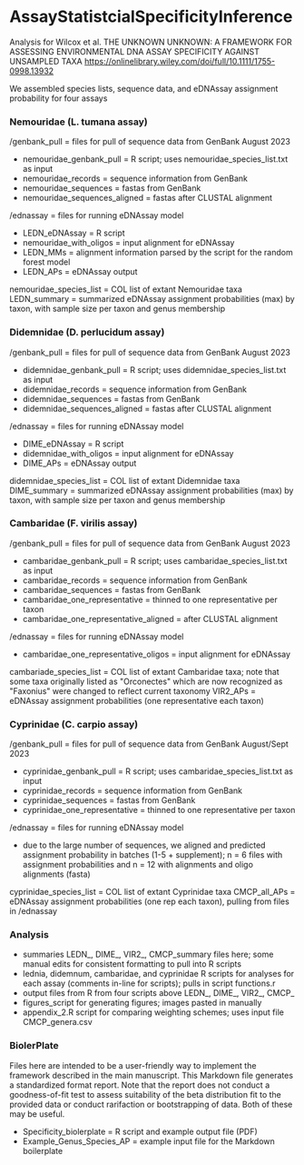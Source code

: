 # AssayStatistcialSpecificityInference

Analysis for Wilcox et al. THE UNKNOWN UNKNOWN: A FRAMEWORK FOR ASSESSING ENVIRONMENTAL DNA ASSAY SPECIFICITY AGAINST UNSAMPLED TAXA https://onlinelibrary.wiley.com/doi/full/10.1111/1755-0998.13932

We assembled species lists, sequence data, and eDNAssay assignment probability for four assays

### Nemouridae (L. tumana assay)
/genbank_pull = files for pull of sequence data from GenBank August 2023
- nemouridae_genbank_pull = R script; uses nemouridae_species_list.txt as input
- nemouridae_records = sequence information from GenBank
- nemouridae_sequences = fastas from GenBank
- nemouridae_sequences_aligned = fastas after CLUSTAL alignment

/ednassay = files for running eDNAssay model
- LEDN_eDNAssay = R script
- nemouridae_with_oligos = input alignment for eDNAssay
- LEDN_MMs = alignment information parsed by the script for the random forest model
- LEDN_APs = eDNAssay output
	
nemouridae_species_list = COL list of extant Nemouridae taxa
LEDN_summary = summarized eDNAssay assignment probabilities (max) by taxon, with sample size per taxon and genus membership

### Didemnidae (D. perlucidum assay)
/genbank_pull = files for pull of sequence data from GenBank August 2023
- didemnidae_genbank_pull = R script; uses didemnidae_species_list.txt as input
- didemnidae_records = sequence information from GenBank
- didemnidae_sequences = fastas from GenBank
- didemnidae_sequences_aligned = fastas after CLUSTAL alignment

/ednassay = files for running eDNAssay model
- DIME_eDNAssay = R script
- didemnidae_with_oligos = input alignment for eDNAssay
- DIME_APs = eDNAssay output
	
didemnidae_species_list = COL list of extant Didemnidae taxa
DIME_summary = summarized eDNAssay assignment probabilities (max) by taxon, with sample size per taxon and genus membership

### Cambaridae (F. virilis assay)
/genbank_pull = files for pull of sequence data from GenBank August 2023
- cambaridae_genbank_pull = R script; uses  cambaridae_species_list.txt as input
- cambaridae_records = sequence information from GenBank
- cambaridae_sequences = fastas from GenBank
- cambaridae_one_representative = thinned to one representative per taxon
- cambaridae_one_representative_aligned = after CLUSTAL alignment

/ednassay = files for running eDNAssay model
- cambaridae_one_representative_oligos = input alignment for eDNAssay

cambariade_species_list = COL list of extant Cambaridae taxa; note that some taxa originally listed as "Orconectes" which are now recognized as "Faxonius" were changed to reflect current taxonomy
VIR2_APs = eDNAssay assignment probabilities (one representative each taxon) 

### Cyprinidae (C. carpio assay)
/genbank_pull = files for pull of sequence data from GenBank August/Sept 2023
- cyprinidae_genbank_pull = R script; uses  cambaridae_species_list.txt as input
- cyprinidae_records = sequence information from GenBank
- cyprinidae_sequences = fastas from GenBank
- cyprinidae_one_representative = thinned to one representative per taxon

/ednassay = files for running eDNAssay model
- due to the large number of sequences, we aligned and predicted assignment probability in batches (1-5 + supplement); n = 6 files with assignment probabilities and n = 12 with alignments and oligo alignments (fasta)

cyprinidae_species_list = COL list of extant Cyprinidae taxa
CMCP_all_APs = eDNAssay assignment probabilities (one rep each taxon), pulling from files in /ednassay

### Analysis
- summaries LEDN_, DIME_, VIR2_, CMCP_summary files here; some manual edits for consistent formatting to pull into R scripts
- lednia, didemnum, cambaridae, and cyprinidae R scripts for analyses for each assay (comments in-line for scripts); pulls in script functions.r
- output files from R from four scripts above LEDN_, DIME_, VIR2_, CMCP_
- figures_script for generating figures; images pasted in manually
- appendix_2.R script for comparing weighting schemes; uses input file CMCP_genera.csv

### BiolerPlate
Files here are intended to be a user-friendly way to implement the framework described in the main manuscript. This Markdown file generates a standardized format report. Note that the report does not conduct a goodness-of-fit test to assess suitability of the beta distribution fit to the provided data or conduct rarifaction or bootstrapping of data. Both of these may be useful.
- Specificity_biolerplate = R script and example output file (PDF)
- Example_Genus_Species_AP = example input file for the Markdown boilerplate
